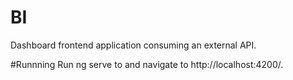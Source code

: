 # BI
Dashboard frontend application consuming an external API. 


#Runnning
Run ng serve to and navigate to http://localhost:4200/. 
